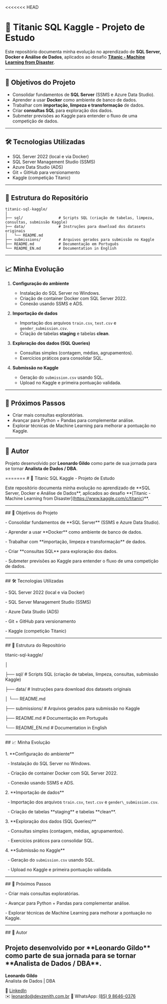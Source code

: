 <<<<<<< HEAD
# 🚢 Titanic SQL Kaggle - Projeto de Estudo

Este repositório documenta minha evolução no aprendizado de **SQL Server, Docker e Análise de Dados**, aplicados ao desafio **[Titanic - Machine Learning from Disaster](https://www.kaggle.com/c/titanic)**.

---

## 📌 Objetivos do Projeto
- Consolidar fundamentos de **SQL Server** (SSMS e Azure Data Studio).  
- Aprender a usar **Docker** como ambiente de banco de dados.  
- Trabalhar com **importação, limpeza e transformação** de dados.  
- Criar **consultas SQL** para exploração dos dados.  
- Submeter previsões ao Kaggle para entender o fluxo de uma competição de dados.  

---

## 🛠️ Tecnologias Utilizadas
- SQL Server 2022 (local e via Docker)  
- SQL Server Management Studio (SSMS)  
- Azure Data Studio (ADS)  
- Git + GitHub para versionamento  
- Kaggle (competição Titanic)  

---

## 📂 Estrutura do Repositório
```text
titanic-sql-kaggle/
│
├── sql/                # Scripts SQL (criação de tabelas, limpeza, consultas, submissão Kaggle)
├── data/               # Instruções para download dos datasets originais
│   └── README.md
├── submissions/        # Arquivos gerados para submissão no Kaggle
├── README.md           # Documentação em Português
└── README_EN.md        # Documentation in English
```

---

## 📈 Minha Evolução
1. **Configuração do ambiente**  
   - Instalação do SQL Server no Windows.  
   - Criação de container Docker com SQL Server 2022.  
   - Conexão usando SSMS e ADS.  

2. **Importação de dados**  
   - Importação dos arquivos `train.csv`, `test.csv` e `gender_submission.csv`.  
   - Criação de tabelas **staging** e tabelas **clean**.  

3. **Exploração dos dados (SQL Queries)**  
   - Consultas simples (contagem, médias, agrupamentos).  
   - Exercícios práticos para consolidar SQL.  

4. **Submissão no Kaggle**  
   - Geração do `submission.csv` usando SQL.  
   - Upload no Kaggle e primeira pontuação validada.  

---

## 🚀 Próximos Passos
- Criar mais consultas exploratórias.  
- Avançar para Python + Pandas para complementar análise.  
- Explorar técnicas de Machine Learning para melhorar a pontuação no Kaggle.  

---

## 👤 Autor
Projeto desenvolvido por **Leonardo Gildo** como parte de sua jornada para se tornar **Analista de Dados / DBA**.  


=======
\# 🚢 Titanic SQL Kaggle - Projeto de Estudo



Este repositório documenta minha evolução no aprendizado de \*\*SQL Server, Docker e Análise de Dados\*\*, aplicados ao desafio \*\*\[Titanic - Machine Learning from Disaster](https://www.kaggle.com/c/titanic)\*\*.



---



\## 📌 Objetivos do Projeto

\- Consolidar fundamentos de \*\*SQL Server\*\* (SSMS e Azure Data Studio).  

\- Aprender a usar \*\*Docker\*\* como ambiente de banco de dados.  

\- Trabalhar com \*\*importação, limpeza e transformação\*\* de dados.  

\- Criar \*\*consultas SQL\*\* para exploração dos dados.  

\- Submeter previsões ao Kaggle para entender o fluxo de uma competição de dados.  



---



\## 🛠️ Tecnologias Utilizadas

\- SQL Server 2022 (local e via Docker)  

\- SQL Server Management Studio (SSMS)  

\- Azure Data Studio (ADS)  

\- Git + GitHub para versionamento  

\- Kaggle (competição Titanic)  



---



\## 📂 Estrutura do Repositório



titanic-sql-kaggle/

│

├── sql/ # Scripts SQL (criação de tabelas, limpeza, consultas, submissão Kaggle)

├── data/ # Instruções para download dos datasets originais

│ └── README.md

├── submissions/ # Arquivos gerados para submissão no Kaggle

├── README.md # Documentação em Português

└── README\_EN.md # Documentation in English





---



\## 📈 Minha Evolução

1\. \*\*Configuração do ambiente\*\*  

&nbsp;  - Instalação do SQL Server no Windows.  

&nbsp;  - Criação de container Docker com SQL Server 2022.  

&nbsp;  - Conexão usando SSMS e ADS.  



2\. \*\*Importação de dados\*\*  

&nbsp;  - Importação dos arquivos `train.csv`, `test.csv` e `gender\_submission.csv`.  

&nbsp;  - Criação de tabelas \*\*staging\*\* e tabelas \*\*clean\*\*.  



3\. \*\*Exploração dos dados (SQL Queries)\*\*  

&nbsp;  - Consultas simples (contagem, médias, agrupamentos).  

&nbsp;  - Exercícios práticos para consolidar SQL.  



4\. \*\*Submissão no Kaggle\*\*  

&nbsp;  - Geração do `submission.csv` usando SQL.  

&nbsp;  - Upload no Kaggle e primeira pontuação validada.  



---



\## 🚀 Próximos Passos

\- Criar mais consultas exploratórias.  

\- Avançar para Python + Pandas para complementar análise.  

\- Explorar técnicas de Machine Learning para melhorar a pontuação no Kaggle.  



---



\## 👤 Autor

Projeto desenvolvido por \*\*Leonardo Gildo\*\* como parte de sua jornada para se tornar \*\*Analista de Dados / DBA\*\*.  
---
**Leonardo Gildo**  
Analista de Dados | DBA  

📌 [LinkedIn](https://www.linkedin.com/in/leonardo-gildo)  
✉️ leonardo@devzenith.com.br
📱 WhatsApp: [(85) 9 8646-0376](https://wa.me/5585986460376) 

